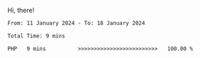 Hi, there! 

<!--START_SECTION:waka-->

```txt
From: 11 January 2024 - To: 18 January 2024

Total Time: 9 mins

PHP   9 mins          >>>>>>>>>>>>>>>>>>>>>>>>>   100.00 %
```

<!--END_SECTION:waka-->
